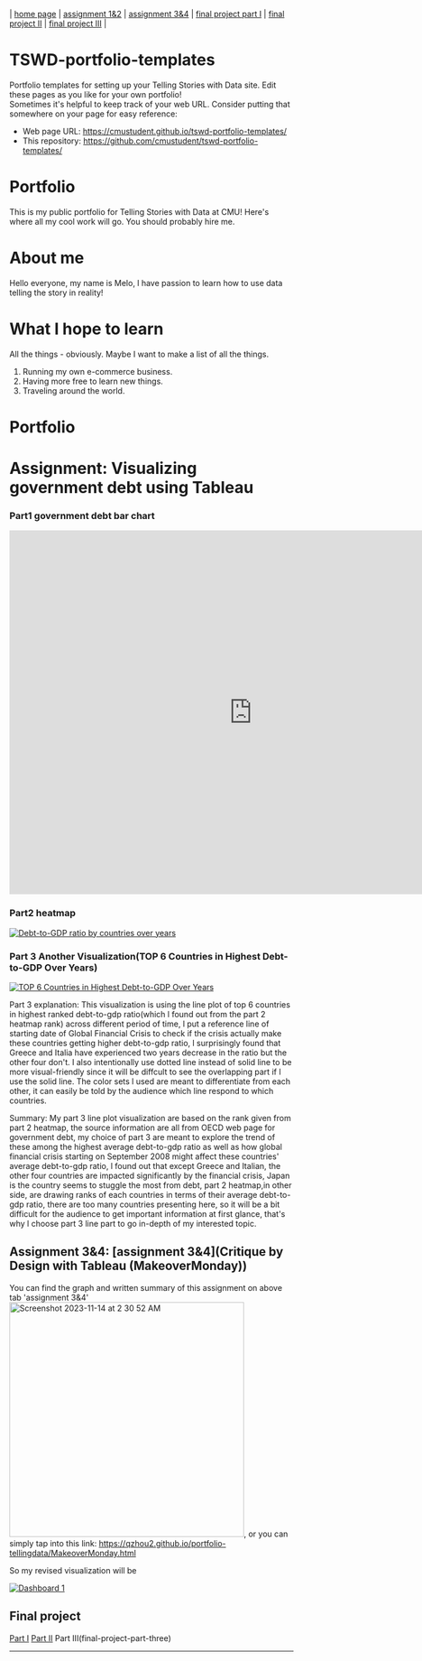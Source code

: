 | [home page](https://cmustudent.github.io/tswd-portfolio-templates/) | [assignment 1&2](XXXXX) | [assignment 3&4](MakeoverMonday.md) | [final project part I](FinalProjectPart1.md) | [final project II](final-project-part-two) | [final project III](final-project-part-three) |

# TSWD-portfolio-templates
Portfolio templates for setting up your Telling Stories with Data site.  Edit these pages as you like for your own portfolio!  
Sometimes it's helpful to keep track of your web URL.  Consider putting that somewhere on your page for easy reference: 

- Web page URL: https://cmustudent.github.io/tswd-portfolio-templates/
- This repository: https://github.com/cmustudent/tswd-portfolio-templates/

# Portfolio
This is my public portfolio for Telling Stories with Data at CMU!  Here's where all my cool work will go.  You should probably hire me. 

# About me
Hello everyone, my name is Melo, l have passion to learn how to use data telling the story in reality!

# What I hope to learn
All the things - obviously. Maybe I want to make a list of all the things.  

1. Running my own e-commerce business.
2. Having more free to learn new things.
3. Traveling around the world.


# Portfolio

# Assignment: Visualizing government debt using Tableau
### Part1 government debt bar chart
<iframe src="https://data.oecd.org/chart/7eT4" width="860" height="645" style="border: 0" mozallowfullscreen="true" webkitallowfullscreen="true" allowfullscreen="true"><a href="https://data.oecd.org/chart/7eT4" target="_blank">OECD Chart: General government debt, Total, % of GDP, Annual, 2018</a></iframe>

### Part2 heatmap
<div class='tableauPlaceholder' id='viz1699146659681' style='position: relative'><noscript><a href='#'><img alt='Debt-to-GDP ratio by countries over years ' src='https:&#47;&#47;public.tableau.com&#47;static&#47;images&#47;De&#47;Debt-to-GDPratiobycountriesoveryears&#47;Sheet1&#47;1_rss.png' style='border: none' /></a></noscript><object class='tableauViz'  style='display:none;'><param name='host_url' value='https%3A%2F%2Fpublic.tableau.com%2F' /> <param name='embed_code_version' value='3' /> <param name='site_root' value='' /><param name='name' value='Debt-to-GDPratiobycountriesoveryears&#47;Sheet1' /><param name='tabs' value='no' /><param name='toolbar' value='yes' /><param name='static_image' value='https:&#47;&#47;public.tableau.com&#47;static&#47;images&#47;De&#47;Debt-to-GDPratiobycountriesoveryears&#47;Sheet1&#47;1.png' /> <param name='animate_transition' value='yes' /><param name='display_static_image' value='yes' /><param name='display_spinner' value='yes' /><param name='display_overlay' value='yes' /><param name='display_count' value='yes' /><param name='language' value='en-US' /><param name='filter' value='publish=yes' /></object></div>
<script type='text/javascript'>                    
  var divElement = document.getElementById('viz1699146659681');                    
  var vizElement = divElement.getElementsByTagName('object')[0];                    vizElement.style.width='100%';vizElement.style.height=(divElement.offsetWidth*0.75)+'px';                    
  var scriptElement = document.createElement('script');                    
  scriptElement.src = 'https://public.tableau.com/javascripts/api/viz_v1.js';                    vizElement.parentNode.insertBefore(scriptElement, vizElement);               
</script>

### Part 3 Another Visualization(TOP 6 Countries in Highest Debt-to-GDP Over Years)
<div class='tableauPlaceholder' id='viz1699154785688' style='position: relative'><noscript><a href='#'><img alt='TOP 6 Countries in Highest Debt-to-GDP Over Years ' src='https:&#47;&#47;public.tableau.com&#47;static&#47;images&#47;TO&#47;TOP6CountriesinHighestDebt-to-GDPOverYears&#47;Sheet1&#47;1_rss.png' style='border: none' /></a></noscript><object class='tableauViz'  style='display:none;'><param name='host_url' value='https%3A%2F%2Fpublic.tableau.com%2F' /> <param name='embed_code_version' value='3' /> <param name='site_root' value='' /><param name='name' value='TOP6CountriesinHighestDebt-to-GDPOverYears&#47;Sheet1' /><param name='tabs' value='no' /><param name='toolbar' value='yes' /><param name='static_image' value='https:&#47;&#47;public.tableau.com&#47;static&#47;images&#47;TO&#47;TOP6CountriesinHighestDebt-to-GDPOverYears&#47;Sheet1&#47;1.png' /> <param name='animate_transition' value='yes' /><param name='display_static_image' value='yes' /><param name='display_spinner' value='yes' /><param name='display_overlay' value='yes' /><param name='display_count' value='yes' /><param name='language' value='en-US' /><param name='filter' value='publish=yes' /></object></div>                
<script type='text/javascript'>                    
  var divElement = document.getElementById('viz1699154785688');                    
  var vizElement = divElement.getElementsByTagName('object')[0];                    vizElement.style.width='100%';vizElement.style.height=(divElement.offsetWidth*0.75)+'px';                   
  var scriptElement = document.createElement('script');                    
  scriptElement.src = 'https://public.tableau.com/javascripts/api/viz_v1.js';                    vizElement.parentNode.insertBefore(scriptElement, vizElement);               
</script>

Part 3 explanation:
This visualization is using the line plot of top 6 countries in highest ranked debt-to-gdp ratio(which l found out from the part 2 heatmap rank) across different period of time, l put a reference line of starting date of Global Financial Crisis to check if the crisis actually make these countries getting higher debt-to-gdp ratio, l surprisingly found that Greece and Italia have experienced two years decrease in the ratio but the other four don't.
I also intentionally use dotted line instead of solid line to be more visual-friendly since it will be diffcult to see the overlapping part if l use the solid line. The color sets l used are meant to differentiate from each other, it can easily be told by the audience which line respond to which countries.

Summary:
My part 3 line plot visualization are based on the rank given from part 2 heatmap, the source information are all from OECD web page for government debt, my choice of part 3 are meant to explore the trend of these among the highest average debt-to-gdp ratio as well as how global financial crisis starting on September 2008 might affect these countries' average debt-to-gdp ratio, l found out that except Greece and Italian, the other four countries are impacted significantly by the financial crisis, Japan is the country seems to stuggle the most from debt, part 2 heatmap,in other side, are drawing ranks of each countries in terms of their average debt-to-gdp ratio, there are too many countries presenting here, so it will be a bit difficult for the audience to get important information at first glance, that's why l choose part 3 line part to go in-depth of my interested topic.


## Assignment 3&4: [assignment 3&4](Critique by Design with Tableau (MakeoverMonday))
You can find the graph and written summary of this assignment on above tab 'assignment 3&4'
<img width="416" alt="Screenshot 2023-11-14 at 2 30 52 AM" src="https://github.com/qzhou2/portfolio-tellingdata/assets/122907703/6c53f939-7a04-4ded-b9d4-39e18cb3a6d9">, or you can simply tap into this link: https://qzhou2.github.io/portfolio-tellingdata/MakeoverMonday.html

So my revised visualization will be
<div class='tableauPlaceholder' id='viz1699941658982' style='position: relative'><noscript><a href='#'><img alt='Dashboard 1 ' src='https:&#47;&#47;public.tableau.com&#47;static&#47;images&#47;As&#47;Assignment34fortellingstorydata&#47;Dashboard1&#47;1_rss.png' style='border: none' /></a></noscript><object class='tableauViz'  style='display:none;'><param name='host_url' value='https%3A%2F%2Fpublic.tableau.com%2F' /> <param name='embed_code_version' value='3' /> <param name='site_root' value='' /><param name='name' value='Assignment34fortellingstorydata&#47;Dashboard1' /><param name='tabs' value='no' /><param name='toolbar' value='yes' /><param name='static_image' value='https:&#47;&#47;public.tableau.com&#47;static&#47;images&#47;As&#47;Assignment34fortellingstorydata&#47;Dashboard1&#47;1.png' /> <param name='animate_transition' value='yes' /><param name='display_static_image' value='yes' /><param name='display_spinner' value='yes' /><param name='display_overlay' value='yes' /><param name='display_count' value='yes' /><param name='language' value='en-US' /><param name='filter' value='publish=yes' /></object></div> 
<script type='text/javascript'>                    
  var divElement = document.getElementById('viz1699941658982');                    
  var vizElement = divElement.getElementsByTagName('object')[0];                    
  if ( divElement.offsetWidth > 800 ) { vizElement.style.width='800px';vizElement.style.height='627px';} else if ( divElement.offsetWidth > 500 ) { vizElement.style.width='800px';vizElement.style.height='627px';} else { vizElement.style.width='100%';vizElement.style.height='727px';}                     
  var scriptElement = document.createElement('script');                    
  scriptElement.src = 'https://public.tableau.com/javascripts/api/viz_v1.js';                    
  vizElement.parentNode.insertBefore(scriptElement, vizElement);               
</script>

## Final project
[Part I](final-project-part-one)
[Part II](final-project-part-two)
Part III(final-project-part-three)

---
